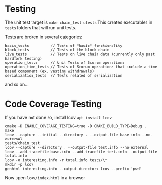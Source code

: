 # Testing

The unit test target is `make chain_test utests`
This creates executables in `tests` folders that will run unit tests.

Tests are broken in several categories:

    basic_tests          // Tests of "basic" functionality
    block_tests          // Tests of the block chain
    live_tests           // Tests on live chain data (currently only past hardfork testing)
    operation_tests      // Unit Tests of Scorum operations
    operation_time_tests // Tests of Scorum operations that include a time based component (ex. vesting withdrawals)
    serialization_tests  // Tests related of serialization

and so on...

# Code Coverage Testing

If you have not done so, install lcov `apt install lcov`

```shell
cmake -D ENABLE_COVERAGE_TESTING=true -D CMAKE_BUILD_TYPE=Debug .
make
lcov --capture --initial --directory . --output-file base.info --no-external
tests/chain_test
lcov --capture --directory . --output-file test.info --no-external
lcov --add-tracefile base.info --add-tracefile test.info --output-file total.info
lcov -o interesting.info -r total.info tests/\*
mkdir -p lcov
genhtml interesting.info --output-directory lcov --prefix 'pwd'
```

Now open `lcov/index.html` in a browser
